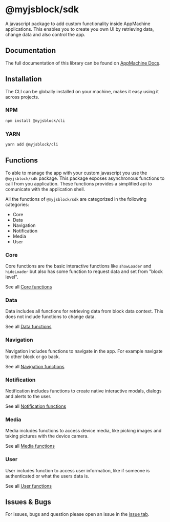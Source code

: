# @myjsblock/sdk

A javascript package to add custom functionality inside AppMachine applications. This enables you to create you own UI by retrieving data, change data and also control the app.

## Documentation

The full documentation of this library can be found on [AppMachine Docs](https://docs.appmachine.com/libraries/javascript/sdk).

## Installation

The CLI can be globally installed on your machine, makes it easy using it across projects.

### NPM

```sh
npm install @myjsblock/cli
```

### YARN

```sh
yarn add @myjsblock/cli
```

## Functions

To able to manage the app with your custom javascript you use the  `@myjsblock/sdk` package. This package exposes asynchronous functions to call from you application. These functions provides a simplified api to comunicate with the application shell.

All the functions of `@myjsblock/sdk` are categorized in the following categories:
- Core
- Data
- Navigation
- Notification
- Media
- User

### Core

Core functions are the basic interactive functions like `showLoader` and `hideLoader` but also has some function to request data and set from "block level".

See all [Core functions](https://docs.appmachine.com/libraries/javascript/sdk/api/core)

### Data

Data includes all functions for retrieving data from block data context. This does not include functions to change data.

See all [Data functions](https://docs.appmachine.com/libraries/javascript/sdk/api/data)

### Navigation

Navigation includes functions to navigate in the app. For example navigate to other block or go back.

See all [Navigation functions](https://docs.appmachine.com/libraries/javascript/sdk/api/navigation)

### Notification

Notification includes functions to create native interactive modals, dialogs and alerts to the user.

See all [Notification functions](https://docs.appmachine.com/libraries/javascript/sdk/api/notification)

### Media

Media includes functions to access device media, like picking images and taking pictures with the device camera.

See all [Media functions](https://docs.appmachine.com/libraries/javascript/sdk/api/media)

### User

User includes function to access user information, like if someone is authenticated or what the users data is.

See all [User functions](https://docs.appmachine.com/libraries/javascript/sdk/api/user)

## Issues & Bugs

For issues, bugs and question please open an issue in the [issue tab](https://github.com/AppMachine/myjsblock-sdk/issues).
